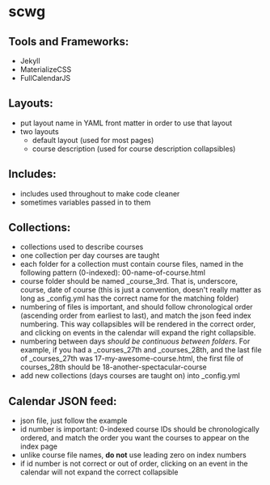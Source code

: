 # scwg

## Tools and Frameworks:
- Jekyll
- MaterializeCSS
- FullCalendarJS

## Layouts:
- put layout name in YAML front matter in order to use that layout
- two layouts
  - default layout (used for most pages)
  - course description (used for course description collapsibles)

## Includes:
- includes used throughout to make code cleaner
- sometimes variables passed in to them

## Collections:
- collections used to describe courses
- one collection per day courses are taught
- each folder for a collection must contain course files, named in the following pattern (0-indexed): 00-name-of-course.html
- course folder should be named \_course_3rd. That is, underscore, course, date of course (this is just a convention, doesn't really matter as long as \_config.yml has the correct name for the matching folder)
- numbering of files is important, and should follow chronological order (ascending order from earliest to last),  and match the json feed index numbering. This way collapsibles will be rendered in the correct order, and clicking on events in the calendar will expand the right collapsible.
- numbering between days _should be continuous between folders_. For example, if you had a \_courses_27th and \_courses_28th, and the last file of \_courses_27th was 17-my-awesome-course.html, the first file of courses_28th should be 18-another-spectacular-course
- add new collections (days courses are taught on) into \_config.yml

## Calendar JSON feed:
- json file, just follow the example
- id number is important: 0-indexed course IDs should be chronologically ordered, and match the order you want the courses to appear on the index page
- unlike course file names, __do not__ use leading zero on index numbers
- if id number is not correct or out of order, clicking on an event in the calendar will not expand the correct collapsible
